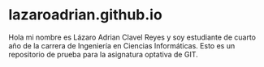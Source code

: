 # lazaroadrian.github.io
Hola mi nombre es Lázaro Adrian Clavel Reyes y soy estudiante de cuarto año de la carrera de Ingeniería en Ciencias Informáticas.
Esto es un repositorio de prueba para la asignatura optativa de GIT.
